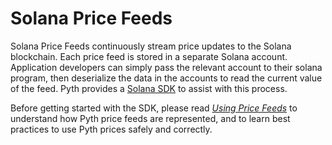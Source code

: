 # Solana Price Feeds

Solana Price Feeds continuously stream price updates to the Solana blockchain.
Each price feed is stored in a separate Solana account.
Application developers can simply pass the relevant account to their solana program, then deserialize the data in the accounts to read the current value of the feed.
Pyth provides a [Solana SDK](solana.md) to assist with this process.

Before getting started with the SDK, please read [_Using Price Feeds_](best-practices.md) to understand how Pyth price feeds are represented, and to learn best practices to use Pyth prices safely and correctly.
